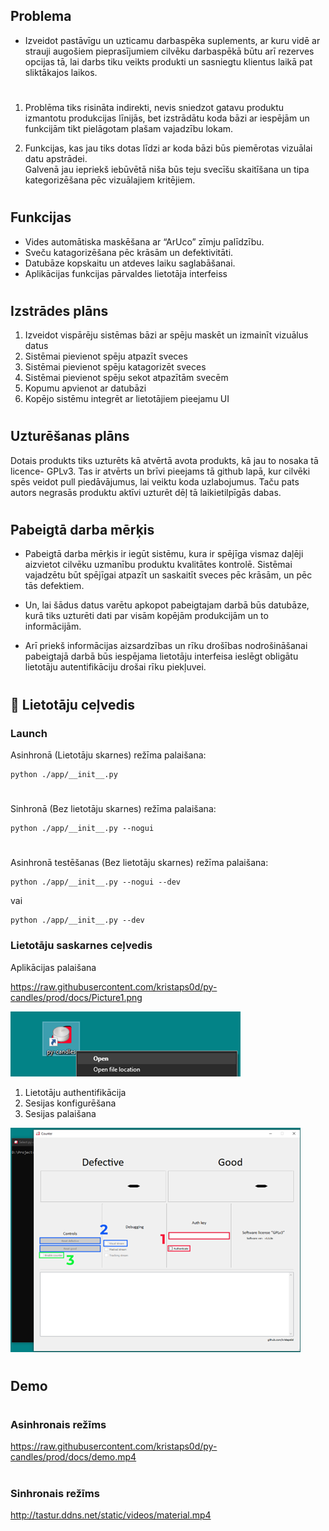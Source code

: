 ## Problema <a name = "problem_statement"></a>

-  Izveidot pastāvīgu un uzticamu darbaspēka suplements, ar kuru vidē ar strauji augošiem pieprasījumiem cilvēku darbaspēkā būtu arī rezerves opcijas tā, lai darbs tiku veikts produkti un sasniegtu klientus laikā pat sliktākajos laikos.

#

1. Problēma tiks risināta indirekti, nevis sniedzot gatavu produktu izmantotu produkcijas līnijās, bet izstrādātu koda bāzi ar iespējām un funkcijām tikt pielāgotam plašam vajadzību lokam. 

2. Funkcijas, kas jau tiks dotas līdzi ar koda bāzi būs piemērotas vizuālai datu apstrādei. 	
Galvenā jau iepriekš iebūvētā niša būs teju svecīšu skaitīšana un tipa kategorizēšana pēc vizuālajiem kritējiem. 

#

## Funkcijas <a name = "function_statement"></a>

-	Vides automātiska maskēšana ar “ArUco” zīmju palīdzību.
-	Sveču katagorizēšana pēc krāsām un defektivitāti.
-	Datubāze kopskaitu un atdeves laiku saglabāšanai.
-	Aplikācijas funkcijas pārvaldes lietotāja interfeiss

#

## Izstrādes plāns <a name = "plan_statment"></a>

1.	Izveidot vispārēju sistēmas bāzi ar spēju maskēt un izmainīt vizuālus datus
2.	Sistēmai pievienot spēju atpazīt sveces
3.	Sistēmai pievienot spēju katagorizēt sveces
4.	Sistēmai pievienot spēju sekot atpazītām svecēm
5.	Kopumu apvienot ar datubāzi
6.	Kopējo sistēmu integrēt ar lietotājiem pieejamu UI

#

## Uzturēšanas plāns <a name = "upkeep_statment"></a>

Dotais produkts tiks uzturēts kā atvērtā avota produkts, kā jau to nosaka tā licence- GPLv3. Tas ir atvērts un brīvi pieejams tā github lapā, kur cilvēki spēs veidot pull piedāvājumus, lai veiktu koda uzlabojumus. Taču pats autors negrasās produktu aktīvi uzturēt dēļ tā laikietilpīgās dabas.

#


## Pabeigtā darba mērķis <a name = "upkeep_statment"></a>

- Pabeigtā darba mērķis ir iegūt sistēmu, kura ir spējīga vismaz daļēji aizvietot cilvēku uzmanību produktu kvalitātes kontrolē. Sistēmai vajadzētu būt spējīgai atpazīt un saskaitīt sveces pēc krāsām, un pēc tās defektiem. 

- Un, lai šādus datus varētu apkopot pabeigtajam darbā būs datubāze, kurā tiks uzturēti dati par visām kopējām produkcijām un to informācijām.

- Arī priekš informācijas aizsardzības un rīku drošības nodrošināšanai pabeigtajā darbā būs iespējama lietotāju interfeisa ieslēgt obligātu lietotāju autentifikāciju drošai rīku piekļuvei.

#

## 🏁 Lietotāju ceļvedis <a name = "getting_started"></a>

### Launch

Asinhronā (Lietotāju skarnes) režīma palaišana:

```
python ./app/__init__.py
```
#
Sinhronā (Bez lietotāju skarnes) režīma palaišana:

```
python ./app/__init__.py --nogui
```
#
Asinhronā testēšanas (Bez lietotāju skarnes) režīma palaišana:

```
python ./app/__init__.py --nogui --dev
```
vai
```
python ./app/__init__.py --dev
```

### Lietotāju saskarnes ceļvedis

Aplikācijas palaišana

https://raw.githubusercontent.com/kristaps0d/py-candles/prod/docs/Picture1.png

![./docs/Picture1](https://raw.githubusercontent.com/kristaps0d/py-candles/prod/docs/Picture1.png)

1. Lietotāju authentifikācija
2. Sesijas konfigurēšana
3. Sesijas palaišana

![./docs/Picture2](https://raw.githubusercontent.com/kristaps0d/py-candles/prod/docs/Picture2.png)
#
## Demo <a name = "demo_started"></a>

#

### Asinhronais režīms

https://raw.githubusercontent.com/kristaps0d/py-candles/prod/docs/demo.mp4

#

### Sinhronais režīms

http://tastur.ddns.net/static/videos/material.mp4